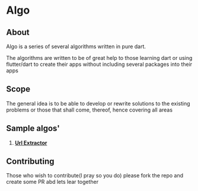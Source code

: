 # Algo
## About
<p>Algo is a series of several algorithms written in pure dart.
</p>
<p>The algorithms are written to be of great help to those learning dart or using flutter/dart to create their apps without including several packages into their apps</p>

## Scope
<p>The general idea is to be able to develop or rewrite solutions to the existing problems or those that shall come, thereof, hence covering all areas</p>

## Sample algos'
<ol>
 <li> <b><a href='https://github.com/CocoGinger/algo/tree/master/url_extractor'>Url Extractor</a></b>
  
 </li>
</ol>
 

## Contributing
<p>Those who wish to contribute(I pray so you do) please fork the repo and create some PR abd lets lear together</p>

